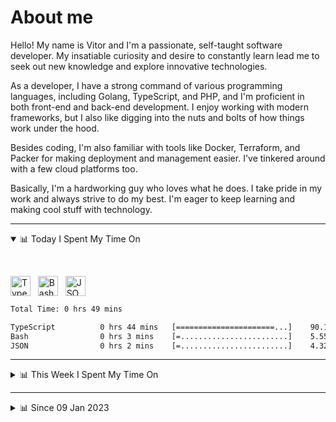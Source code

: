 # About me

Hello! My name is Vitor and I'm a passionate, self-taught software developer. My insatiable curiosity and desire to constantly learn lead me to seek out new knowledge and explore innovative technologies.

As a developer, I have a strong command of various programming languages, including Golang, TypeScript, and PHP, and I'm proficient in both front-end and back-end development. I enjoy working with modern frameworks, but I also like digging into the nuts and bolts of how things work under the hood.

Besides coding, I'm also familiar with tools like Docker, Terraform, and Packer for making deployment and management easier. I've tinkered around with a few cloud platforms too.

Basically, I'm a hardworking guy who loves what he does. I take pride in my work and always strive to do my best. I'm eager to keep learning and making cool stuff with technology.

---

<!-- ## 📊 Today I Spent My Time On -->

<details open>
<summary>📊 Today I Spent My Time On</summary>

&nbsp;

<!--DEVTIMER:TODAY:START-->
<img align="center" width="32px" src="https://cdn.simpleicons.org/typescript/3178C6" alt="TypeScript" />&nbsp;&nbsp;&nbsp;<img align="center" width="32px" src="https://cdn.simpleicons.org/gnubash/fff" alt="Bash" />&nbsp;&nbsp;&nbsp;<img align="center" width="32px" src="https://cdn.simpleicons.org/carrd/fff" alt="JSON" />&nbsp;&nbsp;&nbsp;

```txt
Total Time: 0 hrs 49 mins

TypeScript          0 hrs 44 mins   [======================...]    90.13 %
Bash                0 hrs 3 mins    [=........................]    5.55 %
JSON                0 hrs 2 mins    [=........................]    4.32 %
```

<!--DEVTIMER:TODAY:END-->

</details>

---
<details>
<summary>📊 This Week I Spent My Time On</summary>

&nbsp;

<!--DEVTIMER:WEEK:START-->
<img align="center" width="32px" src="https://cdn.simpleicons.org/typescript/3178C6" alt="TypeScript" />&nbsp;&nbsp;&nbsp;<img align="center" width="32px" src="https://cdn.simpleicons.org/gnubash/fff" alt="Bash" />&nbsp;&nbsp;&nbsp;<img align="center" width="32px" src="https://cdn.simpleicons.org/carrd/fff" alt="JSON" />&nbsp;&nbsp;&nbsp;

```txt
Total Time: 0 hrs 49 mins

TypeScript          0 hrs 44 mins   [======================...]    90.13 %
Bash                0 hrs 3 mins    [=........................]    5.55 %
JSON                0 hrs 2 mins    [=........................]    4.32 %
```

<!--DEVTIMER:WEEK:END-->
</details>

---


<details>
<summary>📊 Since 09 Jan 2023</summary>

&nbsp;

<!--DEVTIMER::START-->
<img align="center" width="32px" src="https://cdn.simpleicons.org/typescript/3178C6" alt="TypeScript" />&nbsp;&nbsp;&nbsp;<img align="center" width="32px" src="https://cdn.simpleicons.org/go/00ADD8" alt="Go" />&nbsp;&nbsp;&nbsp;<img align="center" width="32px" src="https://cdn.simpleicons.org/vuedotjs/4FC08D" alt="Vue" />&nbsp;&nbsp;&nbsp;<img align="center" width="32px" src="https://cdn.simpleicons.org/gnubash/fff" alt="Bash" />&nbsp;&nbsp;&nbsp;<img align="center" width="32px" src="https://cdn.simpleicons.org/yaml/fff" alt="YAML" />&nbsp;&nbsp;&nbsp;<img align="center" width="32px" src="https://cdn.simpleicons.org/carrd/fff" alt="JSON" />&nbsp;&nbsp;&nbsp;<img align="center" width="32px" src="https://cdn.simpleicons.org/markdown/fff" alt="Markdown" />&nbsp;&nbsp;&nbsp;<img align="center" width="32px" src="https://cdn.simpleicons.org/javascript/F7DF1E" alt="JavaScript" />&nbsp;&nbsp;&nbsp;<img align="center" width="32px" src="https://cdn.simpleicons.org/html5/E34F26" alt="HTML" />&nbsp;&nbsp;&nbsp;<img align="center" width="32px" src="https://cdn.simpleicons.org/academia/fff" alt="Text" />&nbsp;&nbsp;&nbsp;<img align="center" width="32px" src="https://cdn.simpleicons.org/css3/1572B6" alt="CSS" />&nbsp;&nbsp;&nbsp;

```txt
Total Time: 69 hrs 45 mins

TypeScript          37 hrs 43 mins  [=============............]    54.09 %
Go                  10 hrs 3 mins   [===......................]    14.40 %
Vue                 7 hrs 57 mins   [==.......................]    11.40 %
Bash                3 hrs 59 mins   [=........................]    5.72 %
YAML                3 hrs 12 mins   [=........................]    4.59 %
SCSS                1 hrs 37 mins   [.........................]    2.33 %
JSON                1 hrs 6 mins    [.........................]    1.58 %
Markdown            0 hrs 59 mins   [.........................]    1.40 %
JavaScript          0 hrs 50 mins   [.........................]    1.20 %
Docker              0 hrs 44 mins   [.........................]    1.05 %
SQL                 0 hrs 18 mins   [.........................]    0.43 %
HTML                0 hrs 14 mins   [.........................]    0.34 %
XML                 0 hrs 9 mins    [.........................]    0.20 %
Text                0 hrs 7 mins    [.........................]    0.16 %
CSS                 0 hrs 4 mins    [.........................]    0.10 %
```

<!--DEVTIMER::END-->

</details>
